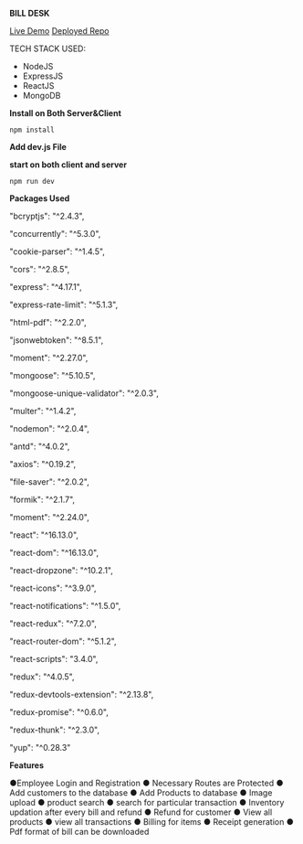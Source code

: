 **BILL DESK**

[Live Demo](https://bill-desk-kalyan.herokuapp.com/)
[Deployed Repo](https://github.com/venkat-kalyan-au7/Bill-maker)


TECH STACK USED:

 - NodeJS
 - ExpressJS
 - ReactJS
 - MongoDB
 
 
**Install on Both Server&Client**

    npm install
    
**Add dev.js File**

**start  on both client and server**

    npm run dev
 
**Packages Used**

  "bcryptjs": "^2.4.3",


"concurrently": "^5.3.0",

"cookie-parser": "^1.4.5",

"cors": "^2.8.5",

"express": "^4.17.1",

"express-rate-limit": "^5.1.3",

"html-pdf": "^2.2.0",

"jsonwebtoken": "^8.5.1",

"moment": "^2.27.0",

"mongoose": "^5.10.5",

"mongoose-unique-validator": "^2.0.3",

"multer": "^1.4.2",

"nodemon": "^2.0.4",

"antd": "^4.0.2",

"axios": "^0.19.2",

"file-saver": "^2.0.2",

"formik": "^2.1.7",

"moment": "^2.24.0",

"react": "^16.13.0",

"react-dom": "^16.13.0",

"react-dropzone": "^10.2.1",

"react-icons": "^3.9.0",

"react-notifications": "^1.5.0",

"react-redux": "^7.2.0",

"react-router-dom": "^5.1.2",

"react-scripts": "3.4.0",

"redux": "^4.0.5",

"redux-devtools-extension": "^2.13.8",

"redux-promise": "^0.6.0",

"redux-thunk": "^2.3.0",

"yup": "^0.28.3"

**Features**

●Employee Login and Registration
 ● Necessary Routes are Protected 
 ● Add customers to the database 
 ● Add Products to database
  ● Image upload 
  ● product search 
  ● search for particular transaction 
  ● Inventory updation after every bill and refund
   ● Refund for customer 
● View all products
 ● view all transactions 
 ● Billing for items 
 ● Receipt generation
  ● Pdf format of bill can be downloaded








   



